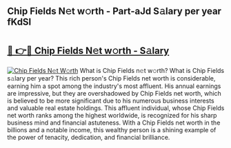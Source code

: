 ## Chip Fields N𝚎t w𝚘rth - Part-aJd S𝚊lary per year fKdSI

# <h2><a href="http://gc5alu.nevu.top/?p=Chip+Fields">🔗 👉🔴 Chip Fields N𝚎t w𝚘rth - S𝚊lary</a></h2>

[![Chip Fields N𝚎t W𝚘rth](https://i.imgur.com/Oavwk0R.jpeg)](http://gc5alu.nevu.top/?p=Chip+Fields)
What is Chip Fields n𝚎t w𝚘rth? What is Chip Fields s𝚊lary per year?
This rich person's Chip Fields net worth is considerable, earning him a spot among the industry's most affluent. His annual earnings are impressive, but they are overshadowed by Chip Fields net worth, which is believed to be more significant due to his numerous business interests and valuable real estate holdings. This affluent individual, whose Chip Fields net worth ranks among the highest worldwide, is recognized for his sharp business mind and financial astuteness. With a Chip Fields net worth in the billions and a notable income, this wealthy person is a shining example of the power of tenacity, dedication, and financial brilliance.
